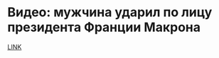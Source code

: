 # Видео: мужчина ударил по лицу президента Франции Макрона



[LINK](https://varlamov.ru/4283333.html)